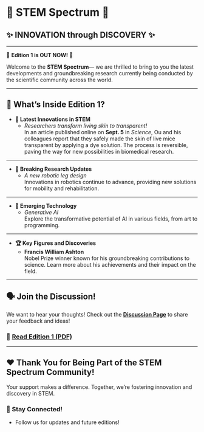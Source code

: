 # 🌈 **STEM Spectrum** 🌈
## ✨ INNOVATION through DISCOVERY ✨

---

🎉 **Edition 1 is OUT NOW!** 🎉

Welcome to the **STEM Spectrum**— we are thrilled to bring to you the latest developments and groundbreaking research currently being conducted by the scientific community across the world. 

---

## 📖 What’s Inside Edition 1?

- **🧪 Latest Innovations in STEM**
  - *Researchers transform living skin to transparent!*  
  In an article published online on **Sept. 5** in *Science*, Ou and his colleagues report that they safely made the skin of live mice transparent by applying a dye solution. The process is reversible, paving the way for new possibilities in biomedical research.

---

- **🚀 Breaking Research Updates**
  - *A new robotic leg design*  
  Innovations in robotics continue to advance, providing new solutions for mobility and rehabilitation.

---

- **💬 Emerging Technology**
  - *Generative AI*  
  Explore the transformative potential of AI in various fields, from art to programming.

---

- **🏆 Key Figures and Discoveries**
  - **Francis William Ashton**  
  Nobel Prize winner known for his groundbreaking contributions to science. Learn more about his achievements and their impact on the field.


---

## 🗣️ Join the Discussion!
We want to hear your thoughts! Check out the [**Discussion Page**]([../../discussions](https://github.com/RosalynPLC/STEM-Spectrum/discussions/2)) to share your feedback and ideas!

### 📄 [Read Edition 1 (PDF)]([../../blob/main/STEM_Spectrum_Edition_1.pdf](https://github.com/RosalynPLC/STEM-Spectrum/blob/main/STEM%20Spectrum%20I.pdf))

---

## ❤️ Thank You for Being Part of the STEM Spectrum Community!
Your support makes a difference. Together, we’re fostering innovation and discovery in STEM.

### 🌟 Stay Connected!
- Follow us for updates and future editions!
